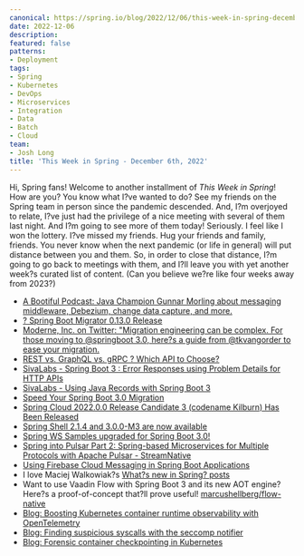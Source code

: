 ```yaml
---
canonical: https://spring.io/blog/2022/12/06/this-week-in-spring-december-6th-2022
date: 2022-12-06
description: 
featured: false
patterns:
- Deployment
tags:
- Spring
- Kubernetes
- DevOps
- Microservices
- Integration
- Data
- Batch
- Cloud
team:
- Josh Long
title: 'This Week in Spring - December 6th, 2022'
---
```


<div>
 <p>Hi, Spring fans! Welcome to another installment of <em>This Week in Spring</em>! How are you? You know what I?ve wanted to do? See my friends on the Spring team in person since the pandemic descended. And, I?m overjoyed to relate, I?ve just had the privilege of a nice meeting with several of them last night. And I?m going to see more of them today! Seriously. I feel like I won the lottery. I?ve missed my friends. Hug your friends and family, friends. You never know when the next pandemic (or life in general) will put distance between you and them. So, in order to close that distance, I?m going to go back to meetings with them, and I?ll leave you with yet another week?s curated list of content. (Can you believe we?re like four weeks away from 2023?)</p>
 <ul>
  <li><a href="https://spring.io/blog/2022/12/01/a-bootiful-podcast-java-champion-gunnar-morling-about-messaging-middleware-debezium-change-data-capture-and-more">A Bootiful Podcast: Java Champion Gunnar Morling about messaging middleware, Debezium, change data capture, and more.</a></li>
  <li><a href="https://twitter.com/hiiamfabian/status/1598720268481986567?s=12&amp;t=GnAsFlAXMglSk0_oHs31HA">? Spring Boot Migrator 0.13.0 Release </a></li>
  <li><a href="https://twitter.com/moderneinc/status/1597345901248643072">Moderne, Inc. on Twitter: "Migration engineering can be complex. For those moving to @springboot 3.0, here?s a guide from @tkvangorder to ease your migration. </a></li>
  <li><a href="https://feeds.feedblitz.com/~/721157238/0/baeldung~REST-vs-GraphQL-vs-gRPC-%e2%80%93-Which-API-to-Choose">REST vs. GraphQL vs. gRPC ? Which API to Choose?</a></li>
  <li><a href="https://www.sivalabs.in/spring-boot-3-error-reporting-using-problem-details/">SivaLabs - Spring Boot 3 : Error Responses using Problem Details for HTTP APIs</a></li>
  <li><a href="https://www.sivalabs.in/using-java-records-with-spring-boot-3/">SivaLabs - Using Java Records with Spring Boot 3</a></li>
  <li><a href="https://moderne.io/blog/speed-your-spring-boot-3-0-migration">Speed Your Spring Boot 3.0 Migration</a></li>
  <li><a href="https://spring.io/blog/2022/12/02/spring-cloud-2022-0-0-release-candidate-3-codename-kilburn-has-been-released">Spring Cloud 2022.0.0 Release Candidate 3 (codename Kilburn) Has Been Released</a></li>
  <li><a href="https://spring.io/blog/2022/12/05/spring-shell-2-1-4-and-3-0-0-m3-are-now-available">Spring Shell 2.1.4 and 3.0.0-M3 are now available</a></li>
  <li><a href="https://spring.io/blog/2022/12/02/spring-ws-samples-upgraded-for-spring-boot-3-0">Spring WS Samples upgraded for Spring Boot 3.0!</a></li>
  <li><a href="https://streamnative.io/blog/engineering/2022-11-29-spring-into-pulsar-part-2-spring-based-microservices-for-multiple-protocols-with-apache-pulsar/?_hsmi=236088322&amp;_hsenc=p2ANqtz-_qisX4N_GC8oBfRmELjybtuAjCYFhRyFpn9RXdIRXjEUZxvdW0vaQ4RjeI_bn9IMWonR9rSJ_Lw5Fzyy9RfsJguimDlw">Spring into Pulsar Part 2: Spring-based Microservices for Multiple Protocols with Apache Pulsar - StreamNative</a></li>
  <li><a href="https://feeds.feedblitz.com/~/720797172/0/baeldung~Using-Firebase-Cloud-Messaging-in-Spring-Boot-Applications">Using Firebase Cloud Messaging in Spring Boot Applications</a></li>
  <li>I love Maciej Walkowiak?s <a href="https://maciejwalkowiak.com/blog/whats-new-in-spring/">What?s new in Spring? posts</a></li>
  <li>Want to use Vaadin Flow with Spring Boot 3 and its new AOT engine? Here?s a proof-of-concept that?ll prove useful! <a href="https://github.com/marcushellberg/flow-native">marcushellberg/flow-native</a></li>
  <li><a href="https://kubernetes.io/blog/2022/12/01/runtime-observability-opentelemetry/">Blog: Boosting Kubernetes container runtime observability with OpenTelemetry</a></li>
  <li><a href="https://kubernetes.io/blog/2022/12/02/seccomp-notifier/">Blog: Finding suspicious syscalls with the seccomp notifier</a></li>
  <li><a href="https://kubernetes.io/blog/2022/12/05/forensic-container-checkpointing-alpha/">Blog: Forensic container checkpointing in Kubernetes</a></li>
 </ul>
</div>

